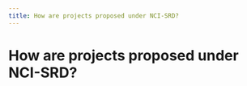 ```yaml
---
title: How are projects proposed under NCI-SRD?
---
```


# How are projects proposed under NCI-SRD?
